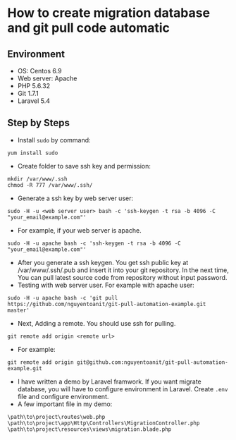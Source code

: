 # How to create migration database and git pull code automatic
## Environment
- OS: Centos 6.9
- Web server: Apache
- PHP 5.6.32
- Git 1.7.1
- Laravel 5.4

## Step by Steps
- Install ```sudo``` by command:
```
yum install sudo
```
- Create folder to save ssh key and permission:
```
mkdir /var/www/.ssh
chmod -R 777 /var/www/.ssh/
```
- Generate a ssh key by web server user:
```
sudo -H -u <web server user> bash -c 'ssh-keygen -t rsa -b 4096 -C "your_email@example.com"'
```
- For example, if your web server is apache.
```
sudo -H -u apache bash -c 'ssh-keygen -t rsa -b 4096 -C "your_email@example.com"'
```
- After you generate a ssh keygen. You get ssh public key at /var/www/.ssh/<file-name>.pub and insert it into your git repository. In the next time, You can pull latest source code from repository without input password.
- Testing with web server user. For example with apache user:
```
sudo -H -u apache bash -c 'git pull https://github.com/nguyentoanit/git-pull-automation-example.git master'
```
- Next, Adding a remote. You should use ssh for pulling.
```
git remote add origin <remote url>
```
- For example:
```
git remote add origin git@github.com:nguyentoanit/git-pull-automation-example.git
```
- I have written a demo by Laravel framwork. If you want migrate database, you will have to configure environment in Laravel. Create ```.env``` file and configure environment.
- A few important file in my demo:
```
\path\to\project\routes\web.php
\path\to\project\app\Http\Controllers\MigrationController.php
\path\to\project\resources\views\migration.blade.php
```
